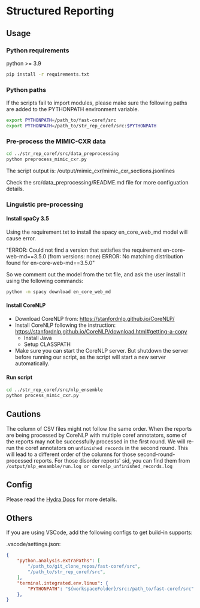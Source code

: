 # Structured Reporting

## Usage

### Python requirements

python >= 3.9

```bash
pip install -r requirements.txt
```

### Python paths

If the scripts fail to import modules, please make sure the following paths are added to the PYTHONPATH environment variable.

```bash
export PYTHONPATH=/path_to/fast-coref/src
export PYTHONPATH=/path_to/str_rep_coref/src:$PYTHONPATH
```

### Pre-process the MIMIC-CXR data

```bash
cd ../str_rep_coref/src/data_preprocessing
python preprocess_mimic_cxr.py
```

The script output is: /output/mimic_cxr/mimic_cxr_sections.jsonlines

Check the src/data_preprocessing/README.md file for more configuation details.

### Linguistic pre-processing

#### Install spaCy 3.5

Using the requirement.txt to install the spacy en_core_web_md model will cause error.

"ERROR: Could not find a version that satisfies the requirement en-core-web-md==3.5.0 (from versions: none)
ERROR: No matching distribution found for en-core-web-md==3.5.0"

So we comment out the model from the txt file, and ask the user install it using the following commands:

```bash
python -m spacy download en_core_web_md
```

#### Install CoreNLP

- Download CoreNLP from: <https://stanfordnlp.github.io/CoreNLP/>
- Install CoreNLP following the instruction: <https://stanfordnlp.github.io/CoreNLP/download.html#getting-a-copy>
  - Install Java
  - Setup CLASSPATH
- Make sure you can start the CoreNLP server. But shutdown the server before running our script, as the script will start a new server automatically.

#### Run script

```bash
cd ../str_rep_coref/src/nlp_ensemble
python process_mimic_cxr.py
```

## Cautions

The column of CSV files might not follow the same order. When the reports are being processed by CoreNLP with multiple coref annotators, some of the reports may not be successfully processed in the first round. We will re-run the coref annotators on `unfinished records` in the second round. This will lead to a different order of the columns for those second-round-processed reports. For those disorder reports' sid, you can find them from `/output/nlp_ensamble/run.log or corenlp_unfinished_records.log`

## Config

Please read the [Hydra Docs](https://hydra.cc/docs/intro/) for more details.

## Others

If you are using VSCode, add the following configs to get build-in supports:

.vscode/settings.json:

```json
{
    "python.analysis.extraPaths": [
        "/path_to/git_clone_repos/fast-coref/src",
        "/path_to/str_rep_coref/src",
    ],
    "terminal.integrated.env.linux": {
        "PYTHONPATH": "${workspaceFolder}/src:/path_to/fast-coref/src"
    },
}
```
